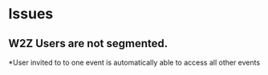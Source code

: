 # Issues
## **W2Z** Users are not segmented.  
*User invited to to one event is automatically able to access all other events

